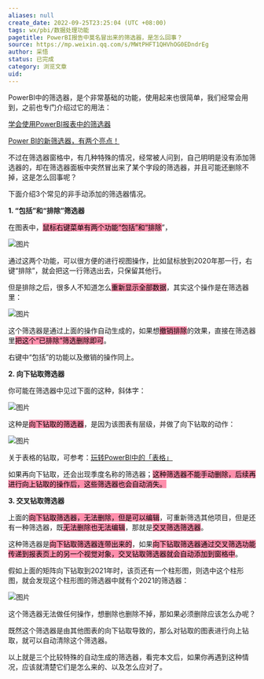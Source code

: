 ```yaml
---
aliases: null
create_date: 2022-09-25T23:25:04 (UTC +08:00)
tags: wx/pbi/数据处理功能
pagetitle: PowerBI报告中莫名冒出来的筛选器，是怎么回事？
source: https://mp.weixin.qq.com/s/MWtPHFT1QHVhOG0EDndrEg
author: 采悟
status: 已完成
category: 浏览文章
uid: 
---
```


PowerBI中的筛选器，是个非常基础的功能，使用起来也很简单，我们经常会用到，之前也专门介绍过它的用法：  

[学会使用PowerBI报表中的筛选器](http://mp.weixin.qq.com/s?__biz=MzA4MzQwMjY4MA==&mid=2484067724&idx=1&sn=a0140bb47a2fe5d9058f80d1d5e8eb36&chksm=8e0c775bb97bfe4d8d672ad8e1dfbca96d0bd8dddb6f51c92f7ad912d890b6a6f82a93658da1&scene=21#wechat_redirect)  

[Power BI的新筛选器，有两个亮点！](http://mp.weixin.qq.com/s?__biz=MzA4MzQwMjY4MA==&mid=2484068230&idx=1&sn=ada06efa4c597b06ee8ebbf0a6667895&chksm=8e0c7551b97bfc47ff432182e29e91873d32d830036f89d5daee5604f072d895a4fb13ca5bed&scene=21#wechat_redirect)  

不过在筛选器窗格中，有几种特殊的情况，经常被人问到，自己明明是没有添加筛选器的，却在筛选器面板中突然冒出来了某个字段的筛选器，并且可能还删除不掉，这是怎么回事呢？  

下面介绍3个常见的非手动添加的筛选器情况。

**1\. “包括”和“排除”筛选器**

在图表中，<mark style="background: #FF5582A6;">鼠标右键菜单有两个功能“包括”和“排除</mark>”，

![图片](https://mmbiz.qpic.cn/mmbiz_png/aHEbZtANQJMucXInVVsJkvBiaichaT4gV5EicxrksQ855JiapNHOYqLojRJg6ZlOxnEZ2uWibJzfVD9UxicytqmhI6Zg/640?wx_fmt=png&wxfrom=5&wx_lazy=1&wx_co=1)

通过这两个功能，可以很方便的进行视图操作，比如鼠标放到2020年那一行，右键“排除”，就会把这一行筛选出去，只保留其他行。  

但是排除之后，很多人不知道怎么<mark style="background: #FF5582A6;">重新显示全部数据</mark>，其实这个操作是在筛选器里：

![图片](https://mmbiz.qpic.cn/mmbiz_png/aHEbZtANQJMucXInVVsJkvBiaichaT4gV5uTd4FLkLImkI6jkMcZDxCXyP5lF2EY6hSMiaxxt5AqRK6RLObMxJcoQ/640?wx_fmt=png&wxfrom=5&wx_lazy=1&wx_co=1)

这个筛选器是通过上面的操作自动生成的，如果想<mark style="background: #FF5582A6;">撤销排除</mark>的效果，直接在筛选器里<mark style="background: #FF5582A6;">把这个“已排除”筛选删除即可</mark>。  

右键中“包括”的功能以及撤销的操作同上。

**2\. 向下钻取筛选器**

你可能在筛选器中见过下面的这种，斜体字：  

![图片](https://mmbiz.qpic.cn/mmbiz_png/aHEbZtANQJMucXInVVsJkvBiaichaT4gV5uNR1rjRWoSg3jucpLiamhy1GhkBn33bEEw1c59kMv6iby4BPMsCLhW2g/640?wx_fmt=png&wxfrom=5&wx_lazy=1&wx_co=1)

这种是<mark style="background: #FF5582A6;">向下钻取的筛选器</mark>，是因为该图表有层级，并做了向下钻取的动作：

![图片](https://mmbiz.qpic.cn/mmbiz_png/aHEbZtANQJMzwI6kZESsshdRAfbCno49ADpYoicPR5c3Rsu6RNO85NLIpicuRm8xRXXQPwQ61FTDLbNN2RqmGhxA/640?wx_fmt=png&wxfrom=5&wx_lazy=1&wx_co=1)

关于表格的钻取，可参考：[玩转PowerBI中的「表格」](http://mp.weixin.qq.com/s?__biz=MzA4MzQwMjY4MA==&mid=2484067625&idx=1&sn=6d48553aea3bc7baffecedb3d23af924&chksm=8e0c77feb97bfee877dfcdce78764746dd24f445b3bc6fd43c964a99eb08839983ad4b98f614&scene=21#wechat_redirect)  

如果再向下钻取，还会出现季度名称的筛选器；<mark style="background: #FF5582A6;">这种筛选器不能手动删除，后续再进行向上钻取的操作后，这些筛选器也会自动消失。</mark>

**3\. 交叉钻取筛选器**

上面的<mark style="background: #FF5582A6;">向下钻取筛选器，无法删除，但是可以编辑</mark>，可重新筛选其他项目，但是还有一种筛选器，既<mark style="background: #FF5582A6;">无法删除也无法编辑</mark>，那就是<mark style="background: #FF5582A6;">交叉筛选筛选器</mark>。

这种筛选器是<mark style="background: #FF5582A6;">向下钻取筛选器连带出来的</mark>，如果<mark style="background: #FF5582A6;">向下钻取筛选器通过交叉筛选功能传递到报表页上的另一个视觉对象，交叉钻取筛选器就会自动添加到窗格中</mark>。

假如上面的矩阵向下钻取到2021年时，该页还有一个柱形图，则选中这个柱形图，就会发现这个柱形图的筛选器中就有个2021的筛选器：

![图片](https://mmbiz.qpic.cn/mmbiz_png/aHEbZtANQJOV3akiaEDkTYS3cKekjjnJeF3d77l1YSKU55QzNxw5fXbhic5L9BBrVlfFPFdVDAovgF36c13D8V1Q/640?wx_fmt=png&wxfrom=5&wx_lazy=1&wx_co=1)

这个筛选器无法做任何操作，想删除也删除不掉，那如果必须删除应该怎么办呢？  

既然这个筛选器是由其他图表的向下钻取导致的，那么对钻取的图表进行向上钻取，就可以自动清除这个筛选器。

以上就是三个比较特殊的自动生成的筛选器，看完本文后，如果你再遇到这种情况，应该就清楚它们是怎么来的、以及怎么应对了。
